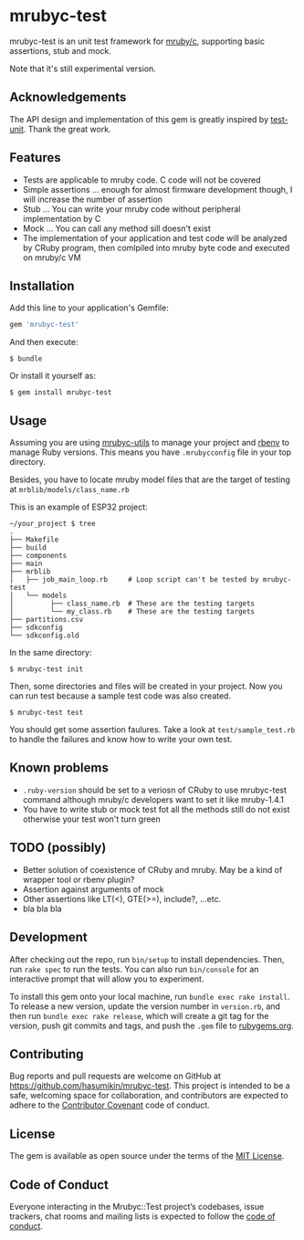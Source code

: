 # mrubyc-test

mrubyc-test is an unit test framework for [mruby/c](https://github.com/mrubyc/mrubyc), supporting basic assertions, stub and mock.

Note that it's still experimental version.

## Acknowledgements

The API design and implementation of this gem is greatly inspired by [test-unit](https://github.com/test-unit/test-unit). Thank the great work.

## Features

- Tests are applicable to mruby code. C code will not be covered
- Simple assertions ... enough for almost firmware development though, I will increase the number of assertion
- Stub ... You can write your mruby code without peripheral implementation by C
- Mock ... You can call any method sill doesn't exist
- The implementation of your application and test code will be analyzed by CRuby program, then comlpiled into mruby byte code and executed on mruby/c VM

## Installation

Add this line to your application's Gemfile:

```ruby
gem 'mrubyc-test'
```

And then execute:

    $ bundle

Or install it yourself as:

    $ gem install mrubyc-test

## Usage

Assuming you are using [mrubyc-utils](https://github.com/hasumikin/mrubyc-utils) to manage your project and [rbenv](https://github.com/rbenv/rbenv) to manage Ruby versions.
This means you have `.mrubycconfig` file in your top directory.

Besides, you have to locate mruby model files that are the target of testing at `mrblib/models/class_name.rb`

This is an example of ESP32 project:

```
~/your_project $ tree
.
├── Makefile
├── build
├── components
├── main
├── mrblib
│   ├── job_main_loop.rb     # Loop script can't be tested by mrubyc-test
│   └── models
│         ├── class_name.rb  # These are the testing targets
│         └── my_class.rb    # These are the testing targets
├── partitions.csv
├── sdkconfig
└── sdkconfig.old
```

In the same directory:

    $ mrubyc-test init

Then, some directories and files will be created in your project.
Now you can run test because a sample test code was also created.

    $ mrubyc-test test

You should get some assertion faulures.
Take a look at `test/sample_test.rb` to handle the failures and know how to write your own test.

## Known problems

- `.ruby-version` should be set to a veriosn of CRuby to use mrubyc-test command although mruby/c developers want to set it like mruby-1.4.1
- You have to write stub or mock test fot all the methods still do not exist otherwise your test won't turn green

## TODO (possibly)

- Better solution of coexistence of CRuby and mruby. May be a kind of wrapper tool or rbenv plugin?
- Assertion against arguments of mock
- Other assertions like LT(<), GTE(>=), include?, ...etc.
- bla bla bla

## Development

After checking out the repo, run `bin/setup` to install dependencies. Then, run `rake spec` to run the tests. You can also run `bin/console` for an interactive prompt that will allow you to experiment.

To install this gem onto your local machine, run `bundle exec rake install`. To release a new version, update the version number in `version.rb`, and then run `bundle exec rake release`, which will create a git tag for the version, push git commits and tags, and push the `.gem` file to [rubygems.org](https://rubygems.org).

## Contributing

Bug reports and pull requests are welcome on GitHub at https://github.com/hasumikin/mrubyc-test. This project is intended to be a safe, welcoming space for collaboration, and contributors are expected to adhere to the [Contributor Covenant](http://contributor-covenant.org) code of conduct.

## License

The gem is available as open source under the terms of the [MIT License](https://opensource.org/licenses/MIT).

## Code of Conduct

Everyone interacting in the Mrubyc::Test project’s codebases, issue trackers, chat rooms and mailing lists is expected to follow the [code of conduct](https://github.com/[USERNAME]/mrubyc-test/blob/master/CODE_OF_CONDUCT.md).
